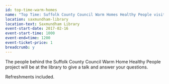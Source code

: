 ```yaml
---
id: top-time-warm-homes
name: "Top Time: Suffolk County Council Warm Homes Healthy People visit"
location: saxmundham-library
location-text: Saxmundham Library
event-start-date: 2017-02-16
event-start-time: 1000
event-end=time: 1200
event-ticket-price: 1
breadcrumb: y
---
```


The people behind the Suffolk County Council Warm Home Healthy People project will be at the library to give a talk and answer your questions.

Refreshments included.

